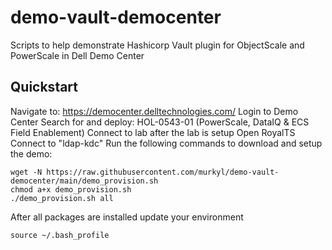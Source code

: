 # demo-vault-democenter
Scripts to help demonstrate Hashicorp Vault plugin for ObjectScale and PowerScale in Dell Demo Center

## Quickstart

Navigate to: https://democenter.delltechnologies.com/
Login to Demo Center
Search for and deploy: HOL-0543-01 (PowerScale, DataIQ & ECS Field Enablement)
Connect to lab after the lab is setup
Open RoyalTS
Connect to "ldap-kdc"
Run the following commands to download and setup the demo:

    wget -N https://raw.githubusercontent.com/murkyl/demo-vault-democenter/main/demo_provision.sh
    chmod a+x demo_provision.sh
    ./demo_provision.sh all

After all packages are installed update your environment

    source ~/.bash_profile

